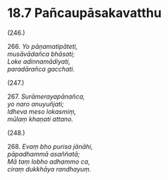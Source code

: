

# 18.7 Pañcaupāsakavatthu



(246.)

266\. _Yo pāṇamatipāteti,_  
_musāvādañca bhāsati;_  
_Loke adinnamādiyati,_  
_paradārañca gacchati._  


(247.)

267\. _Surāmerayapānañca,_  
_yo naro anuyuñjati;_  
_Idheva meso lokasmiṃ,_  
_mūlaṃ khaṇati attano._  


(248.)

268\. _Evaṃ bho purisa jānāhi,_  
_pāpadhammā asaññatā;_  
_Mā taṃ lobho adhammo ca,_  
_ciraṃ dukkhāya randhayuṃ._  




